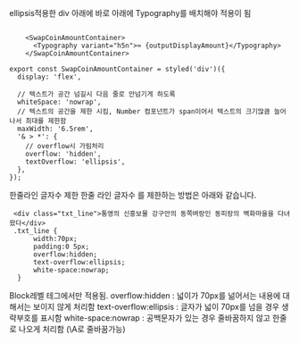 ellipsis적용한 div 아래에
바로 아래에 Typography를 배치해야 적용이 됨
```tsx

    <SwapCoinAmountContainer>
      <Typography variant="h5n">≈ {outputDisplayAmount}</Typography>
    </SwapCoinAmountContainer>

export const SwapCoinAmountContainer = styled('div')({
  display: 'flex',

  // 텍스트가 공간 넘길시 다음 줄로 안넘기게 하도록
  whiteSpace: 'nowrap',
  // 텍스트의 공간을 제한 시킴, Number 컴포넌트가 span이어서 텍스트의 크기많큼 늘어나서 최대를 제한함
  maxWidth: '6.5rem',
  '& > *': {
    // overflow시 가림처리
    overflow: 'hidden',
    textOverflow: 'ellipsis',
  },
});
```

한줄라인 글자수 제한
한줄 라인 글자수 를 제한하는 방법은 아래와 같습니다.
```
 <div class="txt_line">통영의 신흥보물 강구안의 동쪽벼랑인 동피랑의 벽화마을을 다녀왔다</div>
 .txt_line {
      width:70px;
      padding:0 5px;
      overflow:hidden;
      text-overflow:ellipsis;
      white-space:nowrap;
  }
```
Block레벨 테그에서만 적용됨.
overflow:hidden : 넓이가 70px를 넒어서는 내용에 대해서는 보이지 않게 처리함
text-overflow:ellipsis : 글자가 넓이 70px를 넘을 경우 생략부호를 표시함
white-space:nowrap : 공백문자가 있는 경우 줄바꿈하지 않고 한줄로 나오게 처리함 (\A로 줄바꿈가능)